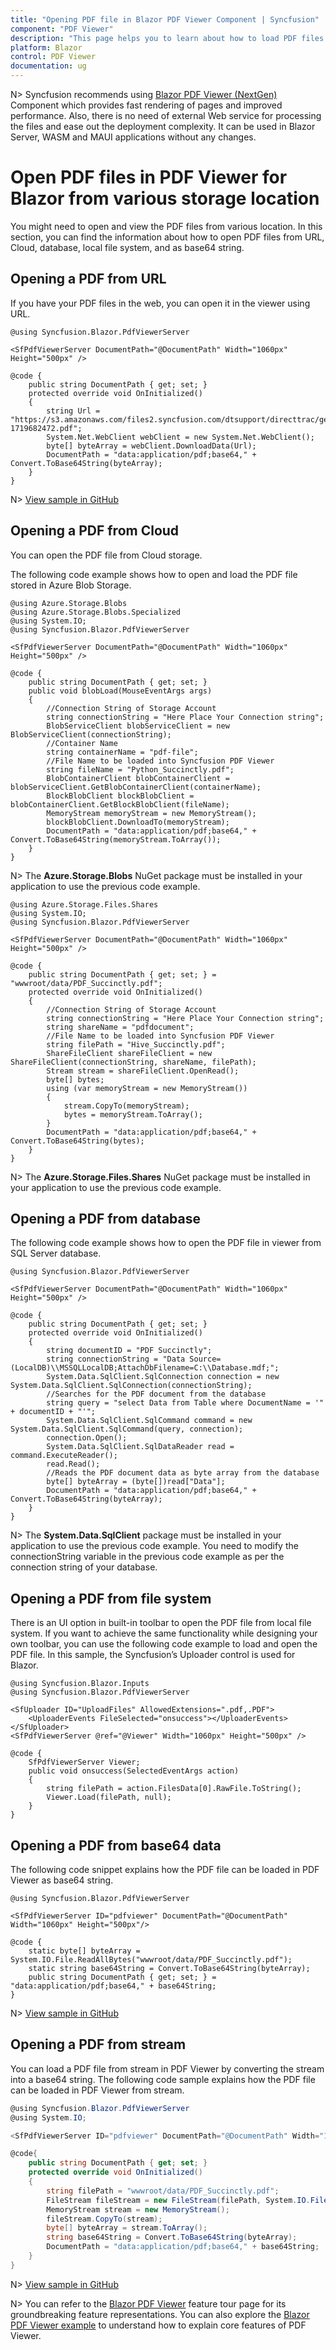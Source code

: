 ```yaml
---
title: "Opening PDF file in Blazor PDF Viewer Component | Syncfusion"
component: "PDF Viewer"
description: "This page helps you to learn about how to load PDF files from various locations in Syncfusion's Blazor PDF Viewer."
platform: Blazor
control: PDF Viewer
documentation: ug
---
```


N> Syncfusion recommends using [Blazor PDF Viewer (NextGen)](https://blazor.syncfusion.com/documentation/pdfviewer-2/getting-started/server-side-application) Component which provides fast rendering of pages and improved performance. Also, there is no need of external Web service for processing the files and ease out the deployment complexity. It can be used in Blazor Server, WASM and MAUI applications without any changes.

# Open PDF files in PDF Viewer for Blazor from various storage location

You might need to open and view the PDF files from various location. In this section, you can find the information about how to open PDF files from URL, Cloud, database, local file system, and as base64 string.

## Opening a PDF from URL

If you have your PDF files in the web, you can open it in the viewer using URL.

```cshtml
@using Syncfusion.Blazor.PdfViewerServer

<SfPdfViewerServer DocumentPath="@DocumentPath" Width="1060px" Height="500px" />

@code {
    public string DocumentPath { get; set; }
    protected override void OnInitialized()
    {
        string Url = "https://s3.amazonaws.com/files2.syncfusion.com/dtsupport/directtrac/general/pd/HTTP_Succinctly-1719682472.pdf";
        System.Net.WebClient webClient = new System.Net.WebClient();
        byte[] byteArray = webClient.DownloadData(Url);
        DocumentPath = "data:application/pdf;base64," + Convert.ToBase64String(byteArray);
    }
}
```
N> [View sample in GitHub](https://github.com/SyncfusionExamples/blazor-pdf-viewer-examples/tree/master/Load%20and%20Save/Load%20PDF%20file%20from%20URL)

## Opening a PDF from Cloud

You can open the PDF file from Cloud storage.

The following code example shows how to open and load the PDF file stored in Azure Blob Storage.

```cshtml
@using Azure.Storage.Blobs
@using Azure.Storage.Blobs.Specialized
@using System.IO;
@using Syncfusion.Blazor.PdfViewerServer

<SfPdfViewerServer DocumentPath="@DocumentPath" Width="1060px" Height="500px" />

@code {
    public string DocumentPath { get; set; }
    public void blobLoad(MouseEventArgs args)
    {
        //Connection String of Storage Account
        string connectionString = "Here Place Your Connection string";
        BlobServiceClient blobServiceClient = new BlobServiceClient(connectionString);
        //Container Name
        string containerName = "pdf-file";
        //File Name to be loaded into Syncfusion PDF Viewer
        string fileName = "Python_Succinctly.pdf";
        BlobContainerClient blobContainerClient = blobServiceClient.GetBlobContainerClient(containerName);
        BlockBlobClient blockBlobClient = blobContainerClient.GetBlockBlobClient(fileName);
        MemoryStream memoryStream = new MemoryStream();
        blockBlobClient.DownloadTo(memoryStream);
        DocumentPath = "data:application/pdf;base64," + Convert.ToBase64String(memoryStream.ToArray());
    }
}
```

N> The **Azure.Storage.Blobs** NuGet package must be installed in your application to use the previous code example.

```cshtml
@using Azure.Storage.Files.Shares
@using System.IO;
@using Syncfusion.Blazor.PdfViewerServer

<SfPdfViewerServer DocumentPath="@DocumentPath" Width="1060px" Height="500px" />

@code {
    public string DocumentPath { get; set; } = "wwwroot/data/PDF_Succinctly.pdf";
    protected override void OnInitialized()
    {
        //Connection String of Storage Account
        string connectionString = "Here Place Your Connection string";
        string shareName = "pdfdocument";
        //File Name to be loaded into Syncfusion PDF Viewer
        string filePath = "Hive_Succinctly.pdf";
        ShareFileClient shareFileClient = new ShareFileClient(connectionString, shareName, filePath);
        Stream stream = shareFileClient.OpenRead();
        byte[] bytes;
        using (var memoryStream = new MemoryStream())
        {
            stream.CopyTo(memoryStream);
            bytes = memoryStream.ToArray();
        }
        DocumentPath = "data:application/pdf;base64," + Convert.ToBase64String(bytes);
    }
}
```

N> The **Azure.Storage.Files.Shares** NuGet package must be installed in your application to use the previous code example.

## Opening a PDF from database

The following code example shows how to open the PDF file in viewer from SQL Server database.

```cshtml
@using Syncfusion.Blazor.PdfViewerServer

<SfPdfViewerServer DocumentPath="@DocumentPath" Width="1060px" Height="500px" />

@code {
    public string DocumentPath { get; set; }
    protected override void OnInitialized()
    {
        string documentID = "PDF Succinctly";
        string connectionString = "Data Source=(LocalDB)\\MSSQLLocalDB;AttachDbFilename=C:\\Database.mdf;";
        System.Data.SqlClient.SqlConnection connection = new System.Data.SqlClient.SqlConnection(connectionString);
        //Searches for the PDF document from the database
        string query = "select Data from Table where DocumentName = '" + documentID + "'";
        System.Data.SqlClient.SqlCommand command = new System.Data.SqlClient.SqlCommand(query, connection);
        connection.Open();
        System.Data.SqlClient.SqlDataReader read = command.ExecuteReader();
        read.Read();
        //Reads the PDF document data as byte array from the database
        byte[] byteArray = (byte[])read["Data"];
        DocumentPath = "data:application/pdf;base64," + Convert.ToBase64String(byteArray);
    }
}
```

N> The **System.Data.SqlClient** package must be installed in your application to use the previous code example. You need to modify the connectionString variable in the previous code example as per the connection string of your database.

## Opening a PDF from file system

There is an UI option in built-in toolbar to open the PDF file from local file system. If you want to achieve the same functionality while designing your own toolbar, you can use the following code example to load and open the PDF file. In this sample, the Syncfusion’s Uploader control is used for Blazor.

```cshtml
@using Syncfusion.Blazor.Inputs
@using Syncfusion.Blazor.PdfViewerServer

<SfUploader ID="UploadFiles" AllowedExtensions=".pdf,.PDF">
    <UploaderEvents FileSelected="onsuccess"></UploaderEvents>
</SfUploader>
<SfPdfViewerServer @ref="@Viewer" Width="1060px" Height="500px" />

@code {
    SfPdfViewerServer Viewer;
    public void onsuccess(SelectedEventArgs action)
    {
        string filePath = action.FilesData[0].RawFile.ToString();
        Viewer.Load(filePath, null);
    }
}
```

## Opening a PDF from base64 data

The following code snippet explains how the PDF file can be loaded in PDF Viewer as base64 string.

```cshtml
@using Syncfusion.Blazor.PdfViewerServer

<SfPdfViewerServer ID="pdfviewer" DocumentPath="@DocumentPath" Width="1060px" Height="500px"/>

@code {
    static byte[] byteArray = System.IO.File.ReadAllBytes("wwwroot/data/PDF_Succinctly.pdf");
    static string base64String = Convert.ToBase64String(byteArray);
    public string DocumentPath { get; set; } = "data:application/pdf;base64," + base64String;
}
```
N> [View sample in GitHub](https://github.com/SyncfusionExamples/blazor-pdf-viewer-examples/tree/master/Load%20and%20Save/Load%20a%20PDF%20file%20from%20base%2064%20string)

## Opening a PDF from stream

You can load a PDF file from stream in PDF Viewer by converting the stream into a base64 string. The following code sample explains how the PDF file can be loaded in PDF Viewer from stream.

```csharp
@using Syncfusion.Blazor.PdfViewerServer
@using System.IO;

<SfPdfViewerServer ID="pdfviewer" DocumentPath="@DocumentPath" Width="1060px" Height="500px"/>

@code{
    public string DocumentPath { get; set; }
    protected override void OnInitialized()
    {
        string filePath = "wwwroot/data/PDF_Succinctly.pdf";
        FileStream fileStream = new FileStream(filePath, System.IO.FileMode.Open, System.IO.FileAccess.Read);
        MemoryStream stream = new MemoryStream();
        fileStream.CopyTo(stream);
        byte[] byteArray = stream.ToArray();
        string base64String = Convert.ToBase64String(byteArray);
        DocumentPath = "data:application/pdf;base64," + base64String;
    }
}
```

N> [View sample in GitHub](https://github.com/SyncfusionExamples/blazor-pdf-viewer-examples/tree/master/Load%20and%20Save/Load%20a%20PDF%20file%20from%20memory%20stream)

N> You can refer to the [Blazor PDF Viewer](https://www.syncfusion.com/blazor-components/blazor-pdf-viewer) feature tour page for its groundbreaking feature representations. You can also explore the [Blazor PDF Viewer example](https://blazor.syncfusion.com/demos/pdf-viewer/default-functionalities?theme=bootstrap5) to understand how to explain core features of PDF Viewer.